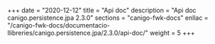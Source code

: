 +++
date        = "2020-12-12"
title       = "Api doc"
description = "Api doc canigo.persistence.jpa 2.3.0"
sections    = "canigo-fwk-docs"
enllac		= "/canigo-fwk-docs/documentacio-llibreries/canigo.persistence.jpa/2.3.0/api-doc/"
weight		= 5
+++
